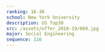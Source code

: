 ```yaml
---
ranking: 16-30
school: New York University
description: US Top30
src: /assets/offer_2018-19/089.jpg
major: Social Engineering
sequence: 116
---
```

